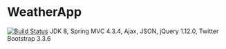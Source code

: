 # WeatherApp

[![Build Status](https://travis-ci.org/VMAproject/WeatherApp.svg?branch=master)](https://travis-ci.org/VMAproject/WeatherApp)
JDK 8, Spring MVC 4.3.4, Ajax, JSON, jQuery 1.12.0, Twitter Bootstrap 3.3.6
